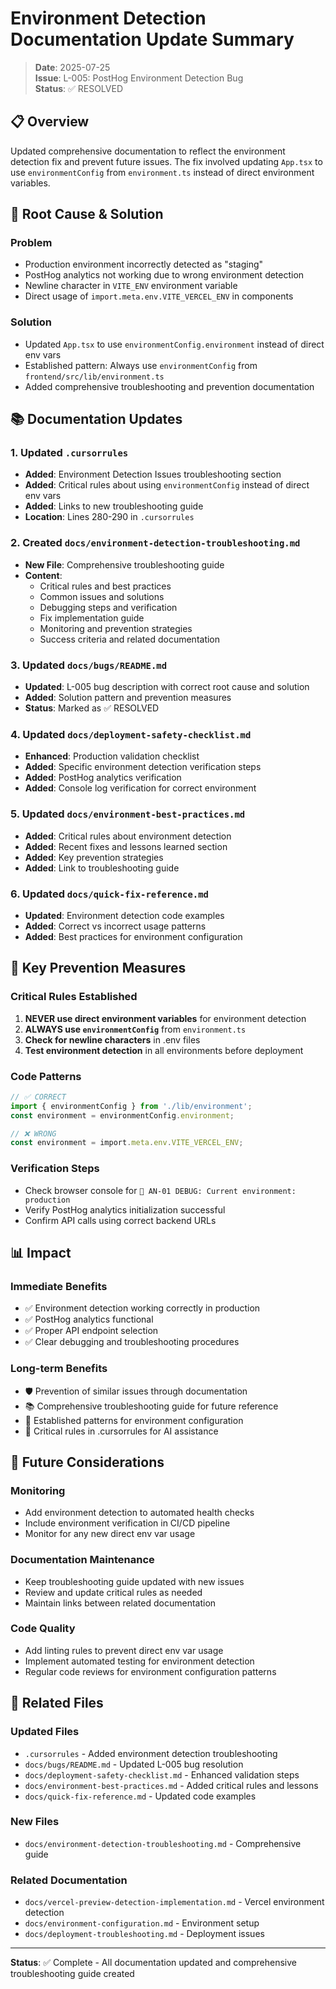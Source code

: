 # Environment Detection Documentation Update Summary

> **Date**: 2025-07-25  
> **Issue**: L-005: PostHog Environment Detection Bug  
> **Status**: ✅ RESOLVED  

## 📋 Overview

Updated comprehensive documentation to reflect the environment detection fix and prevent future issues. The fix involved updating `App.tsx` to use `environmentConfig` from `environment.ts` instead of direct environment variables.

## 🔧 Root Cause & Solution

### **Problem**
- Production environment incorrectly detected as "staging"
- PostHog analytics not working due to wrong environment detection
- Newline character in `VITE_ENV` environment variable
- Direct usage of `import.meta.env.VITE_VERCEL_ENV` in components

### **Solution**
- Updated `App.tsx` to use `environmentConfig.environment` instead of direct env vars
- Established pattern: Always use `environmentConfig` from `frontend/src/lib/environment.ts`
- Added comprehensive troubleshooting and prevention documentation

## 📚 Documentation Updates

### 1. **Updated `.cursorrules`**
- **Added**: Environment Detection Issues troubleshooting section
- **Added**: Critical rules about using `environmentConfig` instead of direct env vars
- **Added**: Links to new troubleshooting guide
- **Location**: Lines 280-290 in `.cursorrules`

### 2. **Created `docs/environment-detection-troubleshooting.md`**
- **New File**: Comprehensive troubleshooting guide
- **Content**: 
  - Critical rules and best practices
  - Common issues and solutions
  - Debugging steps and verification
  - Fix implementation guide
  - Monitoring and prevention strategies
  - Success criteria and related documentation

### 3. **Updated `docs/bugs/README.md`**
- **Updated**: L-005 bug description with correct root cause and solution
- **Added**: Solution pattern and prevention measures
- **Status**: Marked as ✅ RESOLVED

### 4. **Updated `docs/deployment-safety-checklist.md`**
- **Enhanced**: Production validation checklist
- **Added**: Specific environment detection verification steps
- **Added**: PostHog analytics verification
- **Added**: Console log verification for correct environment

### 5. **Updated `docs/environment-best-practices.md`**
- **Added**: Critical rules about environment detection
- **Added**: Recent fixes and lessons learned section
- **Added**: Key prevention strategies
- **Added**: Link to troubleshooting guide

### 6. **Updated `docs/quick-fix-reference.md`**
- **Updated**: Environment detection code examples
- **Added**: Correct vs incorrect usage patterns
- **Added**: Best practices for environment configuration

## 🎯 Key Prevention Measures

### **Critical Rules Established**
1. **NEVER use direct environment variables** for environment detection
2. **ALWAYS use `environmentConfig`** from `environment.ts`
3. **Check for newline characters** in .env files
4. **Test environment detection** in all environments before deployment

### **Code Patterns**
```typescript
// ✅ CORRECT
import { environmentConfig } from './lib/environment';
const environment = environmentConfig.environment;

// ❌ WRONG
const environment = import.meta.env.VITE_VERCEL_ENV;
```

### **Verification Steps**
- Check browser console for `🚀 AN-01 DEBUG: Current environment: production`
- Verify PostHog analytics initialization successful
- Confirm API calls using correct backend URLs

## 📊 Impact

### **Immediate Benefits**
- ✅ Environment detection working correctly in production
- ✅ PostHog analytics functional
- ✅ Proper API endpoint selection
- ✅ Clear debugging and troubleshooting procedures

### **Long-term Benefits**
- 🛡️ Prevention of similar issues through documentation
- 📚 Comprehensive troubleshooting guide for future reference
- 🔧 Established patterns for environment configuration
- 🚨 Critical rules in .cursorrules for AI assistance

## 🔄 Future Considerations

### **Monitoring**
- Add environment detection to automated health checks
- Include environment verification in CI/CD pipeline
- Monitor for any new direct env var usage

### **Documentation Maintenance**
- Keep troubleshooting guide updated with new issues
- Review and update critical rules as needed
- Maintain links between related documentation

### **Code Quality**
- Add linting rules to prevent direct env var usage
- Implement automated testing for environment detection
- Regular code reviews for environment configuration patterns

## 📝 Related Files

### **Updated Files**
- `.cursorrules` - Added environment detection troubleshooting
- `docs/bugs/README.md` - Updated L-005 bug resolution
- `docs/deployment-safety-checklist.md` - Enhanced validation steps
- `docs/environment-best-practices.md` - Added critical rules and lessons
- `docs/quick-fix-reference.md` - Updated code examples

### **New Files**
- `docs/environment-detection-troubleshooting.md` - Comprehensive guide

### **Related Documentation**
- `docs/vercel-preview-detection-implementation.md` - Vercel environment detection
- `docs/environment-configuration.md` - Environment setup
- `docs/deployment-troubleshooting.md` - Deployment issues

---

**Status**: ✅ Complete - All documentation updated and comprehensive troubleshooting guide created 